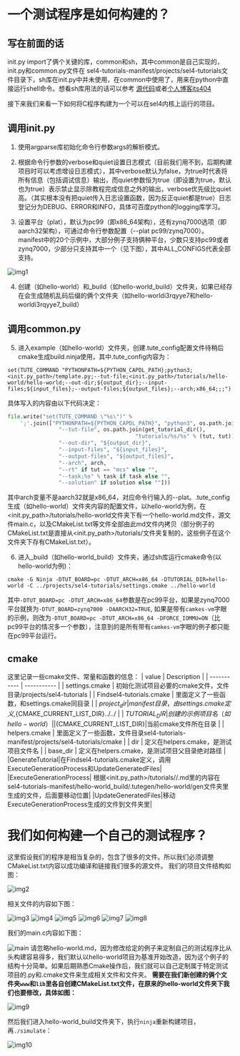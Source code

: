 # 一个测试程序是如何构建的？
## 写在前面的话
init.py import了俩个关键的库，common和sh，其中common是自己实现的，init.py和common.py文件在
sel4-tutorials-manifest/projects/sel4-tutorials文件目录下，sh库在init.py中并未使用，在common中使用了，用来在python中直接运行shell命令。想看sh库用法的话可以参考
[源代码](https://github.com/amoffat/sh/blob/master/sh.py)或者[个人博客](https://amito.me/2018/Using-SH-in-Python/)[its404](https://its404.com/article/u012731379/78856318)

接下来我们来看一下如何将C程序构建为一个可以在sel4内核上运行的项目。

## 调用init.py

1. 使用argparse库初始化命令行参数args的解析模式。

2. 根据命令行参数的verbose和quiet设置日志模式（目前我们用不到，后期构建项目时可以考虑增设日志模式），其中verbose默认为false，为true时代表将所有信息（包括调试信息）输出，而quiet参数恒为true（即设置为true，默认也为true）表示禁止显示除教程完成信息之外的输出，verbose优先级比quiet高。（其实根本没有把quiet传入日志设置函数，因为反正quiet都是true）日志登记分为DEBUG、ERROR和INFO，具体可百度python的logging库学习。

3. 设置平台（plat），默认为pc99（即x86_64架构），还有zynq7000选项（即aarch32架构），可通过命令行参数配置（--plat pc99/zynq7000）。manifest中的20个示例中，大部分例子支持俩种平台，少数只支持pc99或者zynq7000，少部分只支持其中一个（见下图），其中ALL_CONFIGS代表全部支持。

![img1](/images/3.9/img1.png)

4. 创建<example>（如hello-world）和<example>_build（如hello-world_build）文件夹，如果已经存在会生成随机乱码后缀的俩个文件夹（如hello-worldi3rqyye7和hello-worldi3rqyye7_build）

## 调用common.py

5. 进入example（如hello-world）文件夹，创建.tute_config配置文件待稍后cmake生成build.ninja使用，其中.tute_config内容为：

```
set(TUTE_COMMAND "PYTHONPATH=${PYTHON_CAPDL_PATH};python3;<init.py_path>/template.py;--tut-file;<init.py_path>/tutorials/hello-world/hello-world;--out-dir;${output_dir};--input-files;${input_files};--output-files;${output_files};--arch;x86_64;;;")
```

具体写入的内容由以下代码决定：

``` python
file.write("set(TUTE_COMMAND \"%s\")" %
    ';'.join(["PYTHONPATH=${PYTHON_CAPDL_PATH}", "python3", os.path.join(get_tutorial_dir(), "template.py"),
                "--tut-file", os.path.join(get_tutorial_dir(),
                                        "tutorials/%s/%s" % (tut, tut)),
                "--out-dir", "${output_dir}",
                "--input-files", "${input_files}",
                "--output-files", "${output_files}",
                "--arch", arch,
                "--rt" if tut == "mcs" else "",
                "--task;%s" % task if task else "",
                "--solution" if solution else ""]))
```

其中arch变量不是aarch32就是x86_64，对应命令行输入的--plat。.tute_config生成<example>（如hello-world）文件夹内容的配置文件，以hello-world为例，在<init.py_path>/tutorials/hello-world文件夹下有一个hello-world.md文件，源文件main.c，以及CMakeList.txt等文件全部由此md文件内拷贝（部分例子的CMakeList.txt是直接从<init.py_path>/tutorials/<example>文件夹复制的，这些例子在这个文件夹下存有CMakeList.txt）。

6. 进入<example>_build（如hello-world_build）文件夹，通过sh库运行cmake命令(以hello-world为例)：
```
cmake -G Ninja -DTUT_BOARD=pc -DTUT_ARCH=x86_64 -DTUTORIAL_DIR=hello-world -C ../projects/sel4-tutorials/settings.cmake ../hello-world
```
其中```-DTUT_BOARD=pc -DTUT_ARCH=x86_64```参数是在pc99平台，如果是zynq7000平台就换为```-DTUT_BOARD=zynq7000 -DAARCH32=TRUE```,
如果是带有```camkes-vm```字眼的示例，则改为```-DTUT_BOARD=pc -DTUT_ARCH=x86_64 -DFORCE_IOMMU=ON```（比pc99平台的情况多一个参数），注意到的是所有带有```camkes-vm```字眼的例子都只能在pc99平台运行。

## cmake
这里记录一些cmake文件、常量和函数的信息：
| value        | Description                           |
| ----------- | ----------- |
| settings.cmake           | 初始化测试项目必要的cmake文件，文件目录<sel4-tutorials-manifest>/projects/sel4-tutorials                          |
| Findsel4-tutorials.cmake           | 里面定义了一些函数，和settings.cmake同目录                           |
| ${project_dir}        | manifest目录，由settings.cmake定义,${CMAKE_CURRENT_LIST_DIR}../../                               |
| ${TUTORIAL_DIR}       | 创建的示例项目名（如hello-world）           |
|${CMAKE_CURRENT_LIST_DIR}|当前cmake文件所在目录                        |
| helpers.cmake           | 里面定义了一些函数，文件目录sel4-tutorials-manifest/projects/sel4-tutorials/cmake                           |
| dir           | 定义在helpers.cmake，是测试项目文件名                           |
| base_dir           | 定义在helpers.cmake，是测试项目父目录绝对路径                          |
|GenerateTutorial|在Findsel4-tutorials.cmake定义，调用ExecuteGenerationProcess和UpdateGeneratedFiles|
|ExecuteGenerationProcess| 根据<init.py_path>/tutorials/<example>/<example>.md里的内容在sel4-tutorials-manifest/hello-world_build/.tutegen/hello-world/gen文件夹里生成<example>的文件，后面要移动位置|
|UpdateGeneratedFiles|移动ExecuteGenerationProcess生成的文件到<example>文件夹里|

# 我们如何构建一个自己的测试程序？

这里假设我们的程序是相当复杂的，包含了很多的文件。所以我们必须调整CMakeList.txt内容以成功编译和链接我们很多的源文件。
我们的项目文件结构如图：

![img2](/images/3.9/img2.png)

相关文件的内容如下图：

![img3](/images/3.9/img3.png)
![img4](/images/3.9/img4.png)
![img5](/images/3.9/img5.png)
![img6](/images/3.9/img6.png)
![img7](/images/3.9/img7.png)
![img8](/images/3.9/img8.png)


我们的main.c内容如下图：

![main](/images/3.9/main.png)
请忽略hello-world.md，因为修改给定的例子来定制自己的测试程序比从头构建容易得多，我们默认以hello-world项目为基准开始改造，因为这个例子的结构十分简单。如果后期熟悉Cmake操作后，我们就可以自己定制属于特定测试项目的.py和.cmake文件来生成相关文件和文件夹。
**需要在我们新创建的俩个文件夹```www```和```lib```里各自创建CMakeList.txt文件，在原来的hello-world文件夹下我们也要修改，具体如图：**

![img9](/images/3.9/img9.png)


然后我们进入hello-world_build文件夹下，执行```ninja```重新构建项目，再```./simulate```：

![img10](/images/3.9/img10.png)
